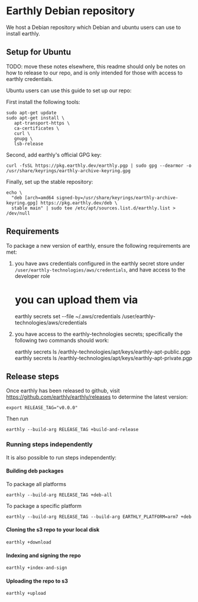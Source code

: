 # Earthly Debian repository

We host a Debian repository which Debian and ubuntu users can use to install earthly.

## Setup for Ubuntu

TODO: move these notes elsewhere, this readme should only be notes on how to release to our repo, and is only intended for those with
access to earthly credentials.

Ubuntu users can use this guide to set up our repo:

First install the following tools:

    sudo apt-get update
    sudo apt-get install \
       apt-transport-https \
       ca-certificates \
       curl \
       gnupg \
       lsb-release

Second, add earthly's official GPG key:

    curl -fsSL https://pkg.earthly.dev/earthly.pgp | sudo gpg --dearmor -o /usr/share/keyrings/earthly-archive-keyring.gpg


Finally, set up the stable repository:

    echo \
      "deb [arch=amd64 signed-by=/usr/share/keyrings/earthly-archive-keyring.gpg] https://pkg.earthly.dev/deb \
      stable main" | sudo tee /etc/apt/sources.list.d/earthly.list > /dev/null

## Requirements

To package a new version of earthly, ensure the following requirements are met:

1. you have aws credentials configured in the earthly secret store under `/user/earthly-technologies/aws/credentials`, and have access to the developer role

    # you can upload them via
    earthly secrets set --file ~/.aws/credentials /user/earthly-technologies/aws/credentials

2. you have access to the earthly-technologies secrets; specifically the following two commands should work:

    earthly secrets ls /earthly-technologies/apt/keys/earthly-apt-public.pgp
    earthly secrets ls /earthly-technologies/apt/keys/earthly-apt-private.pgp

## Release steps

Once earthly has been released to github, visit https://github.com/earthly/earthly/releases to determine the latest version:

    export RELEASE_TAG="v0.0.0"

Then run

    earthly --build-arg RELEASE_TAG +build-and-release

### Running steps independently

It is also possible to run steps independently:

#### Building deb packages

To package all platforms

    earthly --build-arg RELEASE_TAG +deb-all

To package a specific platform

    earthly --build-arg RELEASE_TAG --build-arg EARTHLY_PLATFORM=arm7 +deb

#### Cloning the s3 repo to your local disk

    earthly +download

#### Indexing and signing the repo

    earthly +index-and-sign

#### Uploading the repo to s3

    earthly +upload

